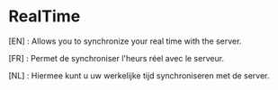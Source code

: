# RealTime
[EN] : Allows you to synchronize your real time with the server.

[FR] : Permet de synchroniser l'heurs réel avec le serveur.

[NL] : Hiermee kunt u uw werkelijke tijd synchroniseren met de server.
